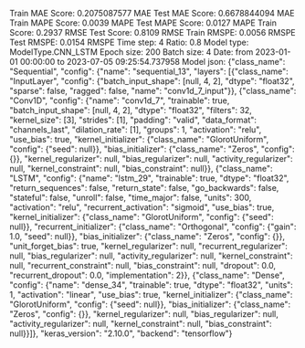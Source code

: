 Train MAE Score: 0.2075087577 MAE
Test MAE Score: 0.6678844094 MAE
Train MAPE Score: 0.0039 MAPE
Test MAPE Score: 0.0127 MAPE
Train Score: 0.2937 RMSE
Test Score: 0.8109 RMSE
Train RMSPE: 0.0056 RMSPE
Test RMSPE: 0.0154 RMSPE
Time step: 4
Ratio: 0.8
Model type: ModelType.CNN_LSTM
Epoch size: 200
Batch size: 4
Date: from 2023-01-01 00:00:00 to 2023-07-05 09:25:54.737958
Model json: {"class_name": "Sequential", "config": {"name": "sequential_13", "layers": [{"class_name": "InputLayer", "config": {"batch_input_shape": [null, 4, 2], "dtype": "float32", "sparse": false, "ragged": false, "name": "conv1d_7_input"}}, {"class_name": "Conv1D", "config": {"name": "conv1d_7", "trainable": true, "batch_input_shape": [null, 4, 2], "dtype": "float32", "filters": 32, "kernel_size": [3], "strides": [1], "padding": "valid", "data_format": "channels_last", "dilation_rate": [1], "groups": 1, "activation": "relu", "use_bias": true, "kernel_initializer": {"class_name": "GlorotUniform", "config": {"seed": null}}, "bias_initializer": {"class_name": "Zeros", "config": {}}, "kernel_regularizer": null, "bias_regularizer": null, "activity_regularizer": null, "kernel_constraint": null, "bias_constraint": null}}, {"class_name": "LSTM", "config": {"name": "lstm_29", "trainable": true, "dtype": "float32", "return_sequences": false, "return_state": false, "go_backwards": false, "stateful": false, "unroll": false, "time_major": false, "units": 300, "activation": "relu", "recurrent_activation": "sigmoid", "use_bias": true, "kernel_initializer": {"class_name": "GlorotUniform", "config": {"seed": null}}, "recurrent_initializer": {"class_name": "Orthogonal", "config": {"gain": 1.0, "seed": null}}, "bias_initializer": {"class_name": "Zeros", "config": {}}, "unit_forget_bias": true, "kernel_regularizer": null, "recurrent_regularizer": null, "bias_regularizer": null, "activity_regularizer": null, "kernel_constraint": null, "recurrent_constraint": null, "bias_constraint": null, "dropout": 0.0, "recurrent_dropout": 0.0, "implementation": 2}}, {"class_name": "Dense", "config": {"name": "dense_34", "trainable": true, "dtype": "float32", "units": 1, "activation": "linear", "use_bias": true, "kernel_initializer": {"class_name": "GlorotUniform", "config": {"seed": null}}, "bias_initializer": {"class_name": "Zeros", "config": {}}, "kernel_regularizer": null, "bias_regularizer": null, "activity_regularizer": null, "kernel_constraint": null, "bias_constraint": null}}]}, "keras_version": "2.10.0", "backend": "tensorflow"}
